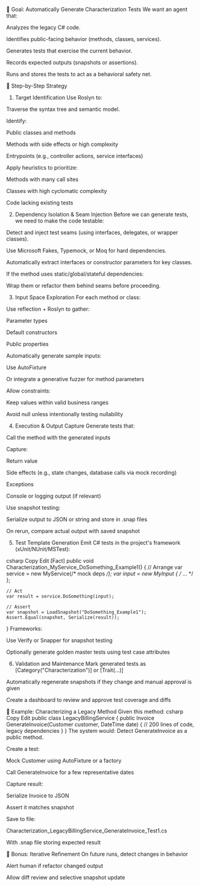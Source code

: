 🎯 Goal: Automatically Generate Characterization Tests
We want an agent that:

Analyzes the legacy C# code.

Identifies public-facing behavior (methods, classes, services).

Generates tests that exercise the current behavior.

Records expected outputs (snapshots or assertions).

Runs and stores the tests to act as a behavioral safety net.

🧠 Step-by-Step Strategy
1. Target Identification
Use Roslyn to:

Traverse the syntax tree and semantic model.

Identify:

Public classes and methods

Methods with side effects or high complexity

Entrypoints (e.g., controller actions, service interfaces)

Apply heuristics to prioritize:

Methods with many call sites

Classes with high cyclomatic complexity

Code lacking existing tests

2. Dependency Isolation & Seam Injection
Before we can generate tests, we need to make the code testable:

Detect and inject test seams (using interfaces, delegates, or wrapper classes).

Use Microsoft Fakes, Typemock, or Moq for hard dependencies.

Automatically extract interfaces or constructor parameters for key classes.

If the method uses static/global/stateful dependencies:

Wrap them or refactor them behind seams before proceeding.

3. Input Space Exploration
For each method or class:

Use reflection + Roslyn to gather:

Parameter types

Default constructors

Public properties

Automatically generate sample inputs:

Use AutoFixture

Or integrate a generative fuzzer for method parameters

Allow constraints:

Keep values within valid business ranges

Avoid null unless intentionally testing nullability

4. Execution & Output Capture
Generate tests that:

Call the method with the generated inputs

Capture:

Return value

Side effects (e.g., state changes, database calls via mock recording)

Exceptions

Console or logging output (if relevant)

Use snapshot testing:

Serialize output to JSON or string and store in .snap files

On rerun, compare actual output with saved snapshot

5. Test Template Generation
Emit C# tests in the project's framework (xUnit/NUnit/MSTest):

csharp
Copy
Edit
[Fact]
public void Characterization_MyService_DoSomething_Example1()
{
    // Arrange
    var service = new MyService(/* mock deps */);
    var input = new MyInput { /* ... */ };

    // Act
    var result = service.DoSomething(input);

    // Assert
    var snapshot = LoadSnapshot("DoSomething_Example1");
    Assert.Equal(snapshot, Serialize(result));
}
Frameworks:

Use Verify or Snapper for snapshot testing

Optionally generate golden master tests using test case attributes

6. Validation and Maintenance
Mark generated tests as [Category("Characterization")] or [Trait(...)]

Automatically regenerate snapshots if they change and manual approval is given

Create a dashboard to review and approve test coverage and diffs

🧪 Example: Characterizing a Legacy Method
Given this method:
csharp
Copy
Edit
public class LegacyBillingService {
    public Invoice GenerateInvoice(Customer customer, DateTime date) {
        // 200 lines of code, legacy dependencies
    }
}
The system would:
Detect GenerateInvoice as a public method.

Create a test:

Mock Customer using AutoFixture or a factory

Call GenerateInvoice for a few representative dates

Capture result:

Serialize Invoice to JSON

Assert it matches snapshot

Save to file:

Characterization_LegacyBillingService_GenerateInvoice_Test1.cs

With .snap file storing expected result

🔁 Bonus: Iterative Refinement
On future runs, detect changes in behavior

Alert human if refactor changed output

Allow diff review and selective snapshot update
